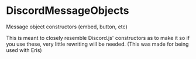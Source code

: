 # DiscordMessageObjects
Message object constructors (embed, button, etc)

This is meant to closely resemble Discord.js' constructors as to make it so if you use these, very little rewriting will be needed.
(This was made for being used with Eris)

